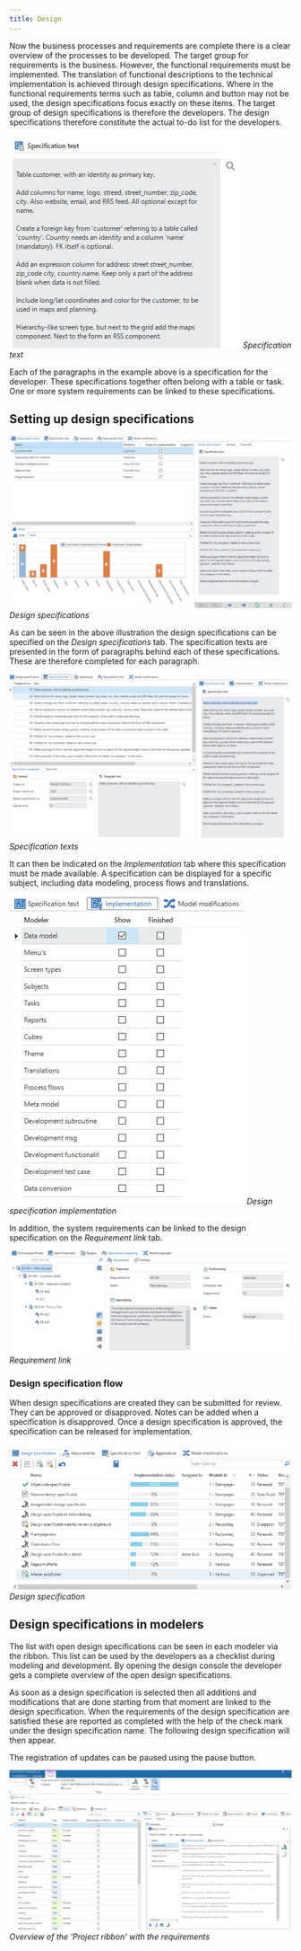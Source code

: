 ```yaml
---
title: Design
---
```


Now the business processes and requirements are complete there is a clear overview of the processes to be developed. The target group for requirements is the business. However, the functional requirements must be implemented. The translation of functional descriptions to the technical implementation is achieved through design specifications. Where in the functional requirements terms such as table, column and button may not be used, the design specifications focus exactly on these items. The target group of design specifications is therefore the developers. The design specifications therefore constitute the actual to-do list for the developers.

![](../assets/sf/image72.png)
*Specification text*

Each of the paragraphs in the example above is a specification for the developer. These specifications together often belong with a table or task. One or more system requirements can be linked to these specifications.

## Setting up design specifications

![](../assets/sf/image73.png)
*Design specifications*

As can be seen in the above illustration the design specifications can be specified on the *Design specifications* tab. The specification texts are presented in the form of paragraphs behind each of these specifications. These are therefore completed for each paragraph.

![](../assets/sf/image74.png)
*Specification texts*

It can then be indicated on the *Implementation* tab where this specification must be made available. A specification can be displayed for a specific subject, including data modeling, process flows and translations.

![](../assets/sf/image75.png)
*Design specification implementation*

In addition, the system requirements can be linked to the design specification on the *Requirement link* tab.

![](../assets/sf/image76.png)
*Requirement link*

### Design specification flow

When design specifications are created they can be submitted for review. They can be approved or disapproved. Notes can be added when a specification is disapproved. Once a design specification is approved, the specification can be released for implementation.

![](../assets/sf/image77.png)
*Design specification*

## Design specifications in modelers

The list with open design specifications can be seen in each modeler via the ribbon. This list can be used by the developers as a checklist during modeling and development. By opening the design console the developer gets a complete overview of the open design specifications.

As soon as a design specification is selected then all additions and modifications that are done starting from that moment are linked to the design specification. When the requirements of the design specification are satisfied these are reported as completed with the help of the check mark under the design specification name. The following design specification will then appear.

The registration of updates can be paused using the pause button.

![](../assets/sf/image78.png)
*Overview of the 'Project ribbon' with the requirements*

